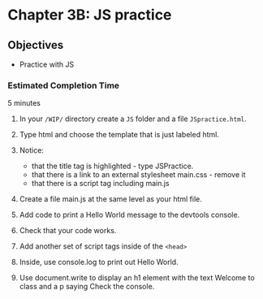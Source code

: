 # Chapter 3B: JS practice

## Objectives
* Practice with JS

### Estimated Completion Time 
5 minutes
 
1. In your `/WIP/` directory create a `JS` folder and a file `JSpractice.html`. 

1. Type html and choose the template that is just labeled html.

1. Notice:
    * that the title tag is highlighted - type JSPractice.
    * that there is a link to an external stylesheet main.css - remove it
    * that there is a script tag including main.js

1. Create a file main.js at the same level as your html file.

1. Add code to print a Hello World message to the devtools console.

1. Check that your code works. 

1. Add another set of script tags inside of the `<head>`

1. Inside, use console.log to print out Hello World.  

1. Use document.write to display an h1 element with the text Welcome to class and a p saying Check the console.

